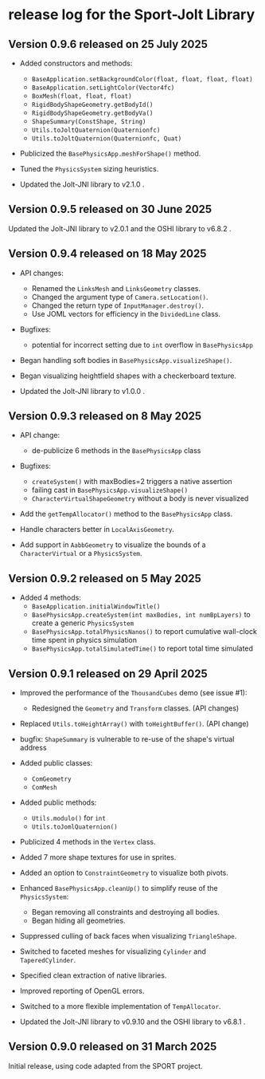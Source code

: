 # release log for the Sport-Jolt Library

## Version 0.9.6 released on 25 July 2025

+ Added constructors and methods:
  + `BaseApplication.setBackgroundColor(float, float, float, float)`
  + `BaseApplication.setLightColor(Vector4fc)`
  + `BoxMesh(float, float, float)`
  + `RigidBodyShapeGeometry.getBodyId()`
  + `RigidBodyShapeGeometry.getBodyVa()`
  + `ShapeSummary(ConstShape, String)`
  + `Utils.toJoltQuaternion(Quaternionfc)`
  + `Utils.toJoltQuaternion(Quaternionfc, Quat)`

+ Publicized the `BasePhysicsApp.meshForShape()` method.
+ Tuned the `PhysicsSystem` sizing heuristics.
+ Updated the Jolt-JNI library to v2.1.0 .

## Version 0.9.5 released on 30 June 2025

Updated the Jolt-JNI library to v2.0.1 and the OSHI library to v6.8.2 .

## Version 0.9.4 released on 18 May 2025

+ API changes:
  + Renamed the `LinksMesh` and `LinksGeometry` classes.
  + Changed the argument type of `Camera.setLocation()`.
  + Changed the return type of `InputManager.destroy()`.
  + Use JOML vectors for efficiency in the `DividedLine` class.

+ Bugfixes:
  + potential for incorrect setting due to `int` overflow in `BasePhysicsApp`

+ Began handling soft bodies in `BasePhysicsApp.visualizeShape()`.
+ Began visualizing heightfield shapes with a checkerboard texture.
+ Updated the Jolt-JNI library to v1.0.0 .

## Version 0.9.3 released on 8 May 2025

+ API change:
  + de-publicize 6 methods in the `BasePhysicsApp` class

+ Bugfixes:
  + `createSystem()` with maxBodies=2 triggers a native assertion
  + failing cast in `BasePhysicsApp.visualizeShape()`
  + `CharacterVirtualShapeGeometry` without a body is never visualized

+ Add the `getTempAllocator()` method to the `BasePhysicsApp` class.
+ Handle characters better in `LocalAxisGeometry`.
+ Add support in `AabbGeometry` to visualize the bounds
  of a `CharacterVirtual` or a `PhysicsSystem`.

## Version 0.9.2 released on 5 May 2025

+ Added 4 methods:
  + `BaseApplication.initialWindowTitle()`
  + `BasePhysicsApp.createSystem(int maxBodies, int numBpLayers)`
    to create a generic `PhysicsSystem`
  + `BasePhysicsApp.totalPhysicsNanos()`
    to report cumulative wall-clock time spent in physics simulation
  + `BasePhysicsApp.totalSimulatedTime()`
    to report total time simulated

## Version 0.9.1 released on 29 April 2025

+ Improved the performance of the `ThousandCubes` demo (see issue #1):
  + Redesigned the `Geometry` and `Transform` classes. (API changes)
+ Replaced `Utils.toHeightArray()` with `toHeightBuffer()`. (API change)

+ bugfix: `ShapeSummary` is vulnerable to re-use of the shape's virtual address

+ Added public classes:
  + `ComGeometry`
  + `ComMesh`
+ Added public methods:
  + `Utils.modulo()` for `int`
  + `Utils.toJomlQuaternion()`
+ Publicized 4 methods in the `Vertex` class.
+ Added 7 more shape textures for use in sprites.
+ Added an option to `ConstraintGeometry` to visualize both pivots.
+ Enhanced `BasePhysicsApp.cleanUp()` to simplify reuse of the `PhysicsSystem`:
  + Began removing all constraints and destroying all bodies.
  + Began hiding all geometries.
+ Suppressed culling of back faces when visualizing `TriangleShape`.
+ Switched to faceted meshes for visualizing `Cylinder` and `TaperedCylinder`.
+ Specified clean extraction of native libraries.
+ Improved reporting of OpenGL errors.
+ Switched to a more flexible implementation of `TempAllocator`.
+ Updated the Jolt-JNI library to v0.9.10 and the OSHI library to v6.8.1 .

## Version 0.9.0 released on 31 March 2025

Initial release, using code adapted from the SPORT project.
